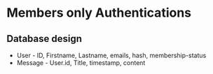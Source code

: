 # Members only Authentications
## Database design
- User - ID, Firstname, Lastname, emails, hash, membership-status
- Message - User.id, Title, timestamp, content

